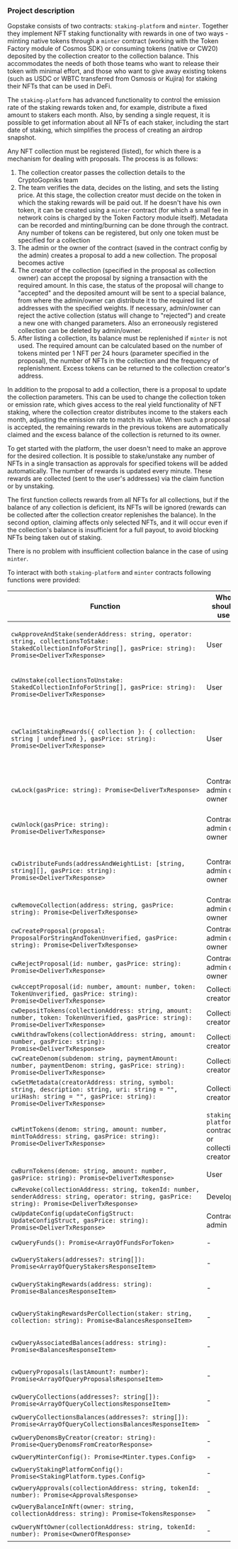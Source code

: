 ### Project description

Gopstake consists of two contracts: `staking-platform` and `minter`. Together they implement NFT staking functionality with rewards in one of two ways - minting native tokens through a `minter` contract (working with the Token Factory module of Cosmos SDK) or consuming tokens (native or CW20) deposited by the collection creator to the collection balance. This accommodates the needs of both those teams who want to release their token with minimal effort, and those who want to give away existing tokens (such as USDC or WBTC transferred from Osmosis or Kujira) for staking their NFTs that can be used in DeFi.

The `staking-platform` has advanced functionality to control the emission rate of the staking rewards token and, for example, distribute a fixed amount to stakers each month. Also, by sending a single request, it is possible to get information about all NFTs of each staker, including the start date of staking, which simplifies the process of creating an airdrop snapshot.

Any NFT collection must be registered (listed), for which there is a mechanism for dealing with proposals. The process is as follows:
1. The collection creator passes the collection details to the CryptoGopniks team
2. The team verifies the data, decides on the listing, and sets the listing price. At this stage, the collection creator must decide on the token in which the staking rewards will be paid out. If he doesn't have his own token, it can be created using a `minter` contract (for which a small fee in network coins is charged by the Token Factory module itself). Metadata can be recorded and minting/burning can be done through the contract. Any number of tokens can be registered, but only one token must be specified for a collection
3. The admin or the owner of the contract (saved in the contract config by the admin) creates a proposal to add a new collection. The proposal becomes active
4. The creator of the collection (specified in the proposal as collection owner) can accept the proposal by signing a transaction with the required amount. In this case, the status of the proposal will change to "accepted" and the deposited amount will be sent to a special balance, from where the admin/owner can distribute it to the required list of addresses with the specified weights. If necessary, admin/owner can reject the active collection (status will change to "rejected") and create a new one with changed parameters. Also an erroneously registered collection can be deleted by admin/owner.
5. After listing a collection, its balance must be replenished if `minter` is not used. The required amount can be calculated based on the number of tokens minted per 1 NFT per 24 hours (parameter specified in the proposal), the number of NFTs in the collection and the frequency of replenishment. Excess tokens can be returned to the collection creator's address.

In addition to the proposal to add a collection, there is a proposal to update the collection parameters. This can be used to change the collection token or emission rate, which gives access to the real yield functionality of NFT staking, where the collection creator distributes income to the stakers each month, adjusting the emission rate to match its value. When such a proposal is accepted, the remaining rewards in the previous tokens are automatically claimed and the excess balance of the collection is returned to its owner.

To get started with the platform, the user doesn't need to make an approve for the desired collection. It is possible to stake/unstake any number of NFTs in a single transaction as approvals for specified tokens will be added automatically. The number of rewards is updated every minute. These rewards are collected (sent to the user's addresses) via the claim function or by unstaking.

The first function collects rewards from all NFTs for all collections, but if the balance of any collection is deficient, its NFTs will be ignored (rewards can be collected after the collection creator replenishes the balance). In the second option, claiming affects only selected NFTs, and it will occur even if the collection's balance is insufficient for a full payout, to avoid blocking NFTs being taken out of staking.

There is no problem with insufficient collection balance in the case of using `minter`. 

To interact with both `staking-platform` and `minter` contracts following functions were provided:


| Function | Who should use | Description |
| -------- | -------------- | ----------- |
| `cwApproveAndStake(senderAddress: string, operator: string, collectionsToStake: StakedCollectionInfoForString[], gasPrice: string): Promise<DeliverTxResponse>` | User | Approve and stake NFTs to start earning staking rewards. Sender is the user and operator is the `staking-platform` (must be used `STAKING_PLATFORM_CONTRACT.DATA.ADDRESS`) |
| `cwUnstake(collectionsToUnstake: StakedCollectionInfoForString[], gasPrice: string): Promise<DeliverTxResponse>` | User | Unstake NFTs and claim any pending staking rewards. In case of insufficient collection balance rewards for NFTs of this collection will not be claimed |
| `cwClaimStakingRewards({ collection }: { collection: string \| undefined }, gasPrice: string): Promise<DeliverTxResponse>` | User | Claim pending staking rewards for staked NFTs. If the collection address is not specified all collections rewards will be claimed. In case of insufficient collection balance rewards for NFTs of this collection will be claimed anyway to reset pending balances |
| `cwLock(gasPrice: string): Promise<DeliverTxResponse>` | Contract admin or owner | Lock all contract execute functions excluding `cwLock` and `cwUnlock`. Must be used to prevent hacker attack in case of finding exploit |
| `cwUnlock(gasPrice: string): Promise<DeliverTxResponse>` | Contract admin or owner | Unlock all contract execute functions excluding `cwLock` and `cwUnlock`. Must be used after fixing exploit and contract migration |
| `cwDistributeFunds(addressAndWeightList: [string, string][], gasPrice: string): Promise<DeliverTxResponse>` | Contract admin or owner | Distribute funds from the collection registration balance to specified recipients corresponding to their weights. The sum of weights must be equal one. Every weight must not exceed one |
| `cwRemoveCollection(address: string, gasPrice: string): Promise<DeliverTxResponse>` | Contract admin or owner | Remove a collection and associated data from `staking-platform` |
| `cwCreateProposal(proposal: ProposalForStringAndTokenUnverified, gasPrice: string): Promise<DeliverTxResponse>` | Contract admin or owner | Create a proposal to list a new NFT collection or update parameters of an existing one |
| `cwRejectProposal(id: number, gasPrice: string): Promise<DeliverTxResponse>` | Contract admin or owner | Reject an active collection proposal |
| `cwAcceptProposal(id: number, amount: number, token: TokenUnverified, gasPrice: string): Promise<DeliverTxResponse>` | Collection creator | Accept an active collection proposal by paying the listing price |
| `cwDepositTokens(collectionAddress: string, amount: number, token: TokenUnverified, gasPrice: string): Promise<DeliverTxResponse>` | Collection creator | Deposit tokens to a collection's reward balance |
| `cwWithdrawTokens(collectionAddress: string, amount: number, gasPrice: string): Promise<DeliverTxResponse>` | Collection creator | Withdraw excess tokens from a collection's reward balance |
| `cwCreateDenom(subdenom: string, paymentAmount: number, paymentDenom: string, gasPrice: string): Promise<DeliverTxResponse>` | Collection creator | Create a new token denomination using the `minter` contract |
| `cwSetMetadata(creatorAddress: string, symbol: string, description: string, uri: string = "", uriHash: string = "", gasPrice: string): Promise<DeliverTxResponse>` | Collection creator | Set metadata for a token created with the `minter` contract |
| `cwMintTokens(denom: string, amount: number, mintToAddress: string, gasPrice: string): Promise<DeliverTxResponse>` | `staking-platform` contract or collection creator | Mint new tokens using the `minter` contract. If `EmissionType` is `minting` it will be called by `staking-platform`. In case of `spending` `EmissionType` the collection creator can manually call the function and replenish collection balance |
| `cwBurnTokens(denom: string, amount: number, gasPrice: string): Promise<DeliverTxResponse>` | User | Burn tokens using the `minter` contract. It is not required under normal conditions |
| `cwRevoke(collectionAddress: string, tokenId: number, senderAddress: string, operator: string, gasPrice: string): Promise<DeliverTxResponse>` | Developer | Remove approval from NFT. For debugging |
| `cwUpdateConfig(updateConfigStruct: UpdateConfigStruct, gasPrice: string): Promise<DeliverTxResponse>` | Contract admin | Update configuration parameters for the contract |
| `cwQueryFunds(): Promise<ArrayOfFundsForToken>` | - | Return the account balance for contributions when listing collections |
| `cwQueryStakers(addresses?: string[]): Promise<ArrayOfQueryStakersResponseItem>` | - | Return the list of stakers for specified (or all) staking addresses |
| `cwQueryStakingRewards(address: string): Promise<BalancesResponseItem>` | - | Return, for a specified address, a list of staking awards summarized across all collections and NFTs |
| `cwQueryStakingRewardsPerCollection(staker: string, collection: string): Promise<BalancesResponseItem>` | - | Return, for a specified staker and collection, a list of staking awards summarized across all NFTs |
| `cwQueryAssociatedBalances(address: string): Promise<BalancesResponseItem>` | - | Return for the specified address the list of balances of tokens of registered collections (associated balances) |
| `cwQueryProposals(lastAmount?: number): Promise<ArrayOfQueryProposalsResponseItem>` | - | Return a list of the specified number of recent proposals (or all proposals) for the specified address |
| `cwQueryCollections(addresses?: string[]): Promise<ArrayOfQueryCollectionsResponseItem>` | - | Return a list of collections at the specified (or all) collection addresses |
| `cwQueryCollectionsBalances(addresses?: string[]): Promise<ArrayOfQueryCollectionsBalancesResponseItem>` | - | Return a list of collection balances for the specified (or all) collection addresses |
| `cwQueryDenomsByCreator(creator: string): Promise<QueryDenomsFromCreatorResponse>` | - | Return a list of denoms for tokens created by the specified address |
| `cwQueryMinterConfig(): Promise<Minter.types.Config>` | - | Return the `minter` contract configuration |
| `cwQueryStakingPlatformConfig(): Promise<StakingPlatform.types.Config>` | - | Return the `staking-platform` contract configuration |
| `cwQueryApprovals(collectionAddress: string, tokenId: number): Promise<ApprovalsResponse>` | - | Return approvals that a token has  |
| `cwQueryBalanceInNft(owner: string, collectionAddress: string): Promise<TokensResponse>` | - | Return a list of tokens owned by the given address  |
| `cwQueryNftOwner(collectionAddress: string, tokenId: number): Promise<OwnerOfResponse>` | - | Return the owner of the given token, error if token does not exist |


